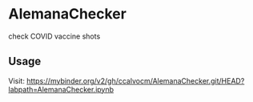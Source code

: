 # AlemanaChecker
 check COVID vaccine shots

## Usage

Visit: https://mybinder.org/v2/gh/ccalvocm/AlemanaChecker.git/HEAD?labpath=AlemanaChecker.ipynb
